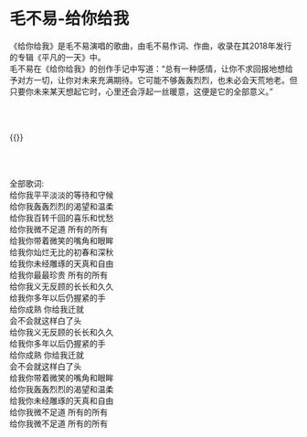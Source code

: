 # 毛不易-给你给我

《给你给我》是毛不易演唱的歌曲，由毛不易作词、作曲，收录在其2018年发行的专辑《平凡的一天》中。<br/>
毛不易在《给你给我》的创作手记中写道：“总有一种感情，让你不求回报地想给予对方一切，让你对未来充满期待。它可能不够轰轰烈烈，也未必会天荒地老。但只要你未来某天想起它时，心里还会浮起一丝暖意，这便是它的全部意义。”<br/>

<br/>
<br/>

{{<music url="/music/maobuyi-geinigeiwo.mp3" name=给你给我 artist=平凡的一天 cover="/images/maobuyi.png">}}

<br/>
<br/>

>
全部歌词:<br/>
给你我平平淡淡的等待和守候<br/>
给你我轰轰烈烈的渴望和温柔<br/>
给你我百转千回的喜乐和忧愁<br/>
给你我微不足道 所有的所有<br/>
给我你带着微笑的嘴角和眼眸<br/>
给我你灿烂无比的初春和深秋<br/>
给我你未经雕琢的天真和自由<br/>
给我你最最珍贵 所有的所有<br/>
给你我义无反顾的长长和久久<br/>
给我你多年以后仍握紧的手<br/>
给你成熟 你给我迁就<br/>
会不会就这样白了头<br/>
给你我义无反顾的长长和久久<br/>
给我你多年以后仍握紧的手<br/>
给你成熟 你给我迁就<br/>
会不会就这样白了头<br/>
给我你带着微笑的嘴角和眼眸<br/>
给你我轰轰烈烈的渴望和温柔<br/>
给我你未经雕琢的天真和自由<br/>
给你我微不足道 所有的所有<br/>
给你我微不足道 所有的所有<br/>



